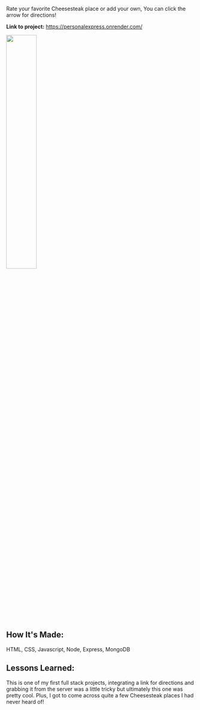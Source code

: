 Rate your favorite Cheesesteak place or add your own, You can click the arrow for directions!



**Link to project:** 
https://personalexpress.onrender.com/




<img src="https://i.imgur.com/7A6FBzM.png" height="40%" width="40%">



## How It's Made:
HTML, CSS, Javascript, Node, Express, MongoDB


## Lessons Learned:

This is one of my first full stack projects, integrating a link for directions and grabbing it from the server was a little tricky but ultimately this one was pretty cool. Plus, I got to come across quite a few Cheesesteak places I had never heard of!
